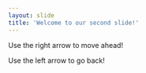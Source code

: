 ```yaml
---
layout: slide
title: 'Welcome to our second slide!'
---
```

Use the right arrow to move ahead!

Use the left arrow to go back!


